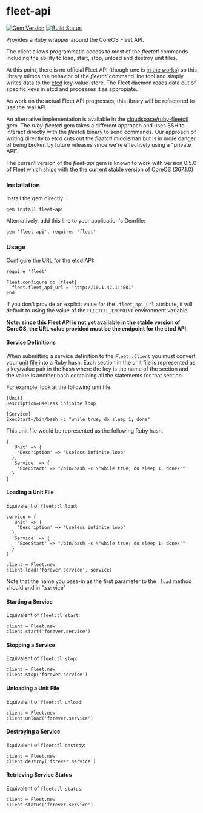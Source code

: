 fleet-api
=========

[![Gem Version](https://badge.fury.io/rb/fleet-api.svg)](http://badge.fury.io/rb/fleet-api)
[![Build Status](https://api.shippable.com/projects/53f3a91a5491229d0207e4d9/badge/master)](https://www.shippable.com/projects/53f3a91a5491229d0207e4d9)

Provides a Ruby wrapper around the CoreOS Fleet API.

The client allows programmatic access to most of the *fleetctl* commands including the ability to load, start, stop, unload and destroy unit files.

At this point, there is no official Fleet API (though one is [in the works](https://github.com/coreos/fleet/blob/master/Documentation/api-v1-alpha.md)) so this library mimcs the behavior of the *fleetctl* command line tool and simply writes data to the [etcd]() key-value-store. The Fleet daemon reads data out of specific keys in etcd and processes it as appropiate.

As work on the actual Fleet API progresses, this library will be refactored to use the real API.

An alternative implementation is available in the [cloudspace/ruby-fleetctl](https://github.com/cloudspace/ruby-fleetctl) gem. The *ruby-fleetctl* gem takes a different approach and uses SSH to interact directly with the *fleetctl* binary to send commands. Our approach of writing directly to etcd cuts out the *fleetctl* middleman but is in more danger of being broken by future releases since we're effectively using a "private API".

The current version of the *fleet-api* gem is known to work with version 0.5.0 of Fleet which ships with the the current stable version of CoreOS (367.1.0)

### Installation

Install the gem directly:

    gem install fleet-api

Alternatively, add this line to your application's Gemfile:

    gem 'fleet-api', require: 'fleet'


### Usage

Configure the URL for the etcd API:

    require 'fleet'

    Fleet.configure do |fleet|
      fleet.fleet_api_url = 'http://10.1.42.1:4001'
    end

If you don't provide an explicit value for the `.fleet_api_url` attribute, it will default to using the value of the `FLEETCTL_ENDPOINT` environment variable.

**Note: since this Fleet API is not yet available in the stable version of CoreOS, the URL value provided must be the endpoint for the etcd API.**

#### Service Definitions

When submitting a service definition to the `Fleet::Client` you must convert your [unit file](http://www.freedesktop.org/software/systemd/man/systemd.unit.html) into a Ruby hash. Each section in the unit file is represented as a key/value pair in the hash where the key is the name of the section and the value is another hash containing all the statements for that section.

For example, look at the following unit file.

	[Unit]
	Description=Useless infinite loop
	
	[Service]
	ExecStart=/bin/bash -c "while true; do sleep 1; done"

This unit file would be represented as the following Ruby hash.
	
	{
	  'Unit' => {
	    'Description' => 'Useless infinite loop'
	  },
	  'Service' => {
	    'ExecStart' => "/bin/bash -c \"while true; do sleep 1; done\""
	  }
	}
	
#### Loading a Unit File

Equivalent of `fleetctl load`:

	service = {
	  'Unit' => {
	    'Description' => 'Useless infinite loop'
	  },
	  'Service' => {
	    'ExecStart' => "/bin/bash -c \"while true; do sleep 1; done\""
	  }
	}
	
	client = Fleet.new
	client.load('forever.service', service)
	
Note that the name you pass-in as the first parameter to the `.load` method should end in ".service"

#### Starting a Service

Equivalent of `fleetctl start`:

    client = Fleet.new
    client.start('forever.service')
    
#### Stopping a Service

Equivalent of `fleetctl stop`:

    client = Fleet.new
    client.stop('forever.service')

#### Unloading a Unit File

Equivalent of `fleetctl unload`:

    client = Fleet.new
    client.unload('forever.service')
    
#### Destroying a Service

Equivalent of `fleetctl destroy`:

    client = Fleet.new
    client.destroy('forever.service')
    
#### Retrieving Service Status

Equivalent of `fleetctl status`:

    client = Fleet.new
    client.status('forever.service')
